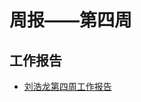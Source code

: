 # 周报——第四周

## 工作报告
- [刘浩龙第四周工作报告](https://github.com/webanklabgroup5/webank/blob/master/day2/%E5%88%98%E6%B5%A9%E9%BE%99/week4.md)